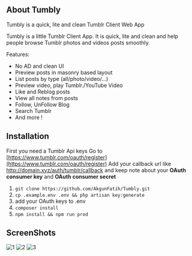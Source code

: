 ## About Tumbly

Tumbly is a quick, lite and clean Tumblr Client Web App

Tumbly is a little Tumblr Client App. It is quick, lite and clean and help people browse Tumblr photos and videos posts smoothly.

Features:  
- No AD and clean UI  
- Preview posts in masonry based layout
- List posts by type (all/photo/video/…)  
- Preview video, play Tumblr./YouTube Video
- Like and Reblog posts
- View all notes from posts
- Follow, UnFollow Blog
- Search Tumblr
- And more !


## Installation
First you need a Tumblr Api keys
Go to [https://www.tumblr.com/oauth/register](https://www.tumblr.com/oauth/register)
Add your callback url like http://domain.xyz/auth/tumblr/callback
and keep note about your **OAuth consumer key** and **OAuth consumer secret**


 1. `git clone https://github.com/AkgunFatih/Tumbly.git`
 2. `cp .example.env .env && php artisan key:generate`
 3. add your OAuth keys to .env 
 4. `composer install`
 5. `npm install && npm run prod`
 
## ScreenShots

![1](https://user-images.githubusercontent.com/39423167/71329140-8d1f2b00-2521-11ea-8236-ec5e5b6c70f0.png)
![2](https://user-images.githubusercontent.com/39423167/71329141-8d1f2b00-2521-11ea-8db6-cfc358ca44a8.png)
![3](https://user-images.githubusercontent.com/39423167/71329142-8d1f2b00-2521-11ea-9f8b-ecf284127039.png)